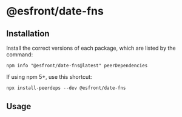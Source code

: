 # @esfront/date-fns

## Installation

Install the correct versions of each package, which are listed by the command:

```
npm info "@esfront/date-fns@latest" peerDependencies
```

If using npm 5+, use this shortcut:

```
npx install-peerdeps --dev @esfront/date-fns
```

## Usage
